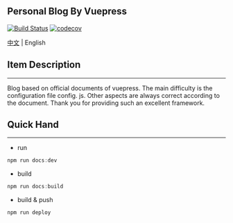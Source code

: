 ## Personal Blog By Vuepress

[![Build Status](https://travis-ci.org/susan007/my-blog.svg?branch=master)](https://travis-ci.org/susan007/my-blog)
[![codecov](https://codecov.io/gh/susan007/my-blog/branch/master/graph/badge.svg)](https://codecov.io/gh/susan007/my-blog)

<a href="./README_ZH.md">中文</a> | English

## Item Description

---

Blog based on official documents of vuepress. The main difficulty is the configuration file config. js. Other aspects are always correct according to the document. Thank you for providing such an excellent framework.


## Quick Hand

---

* run
```js
npm run docs:dev
```

* build
```js
npm run docs:build
```

* build & push
```js
npm run deploy
```

